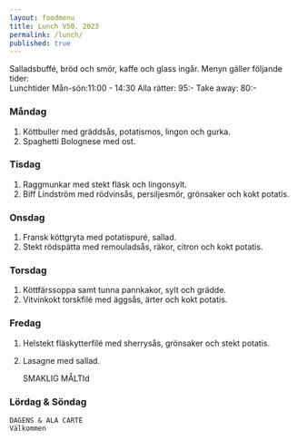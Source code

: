 ```yaml
---
layout: foodmenu
title: Lunch V50. 2023
permalink: /lunch/
published: true
---
```

Salladsbuffé, bröd och smör, kaffe och glass ingår.
Menyn gäller följande tider:  
Lunchtider  Mån-sön:11:00 - 14:30
Alla rätter: 95:- Take away: 80:-
                                
### Måndag

1. Köttbuller med gräddsås, potatismos, lingon och gurka.
2. Spaghetti Bolognese med ost.

### Tisdag
1. Raggmunkar med stekt fläsk och lingonsylt.
2. Biff Lindström med rödvinsås, persiljesmör, grönsaker och kokt potatis.

### Onsdag
1. Fransk köttgryta med potatispuré, sallad.
2. Stekt rödspätta med remouladsås, räkor, citron och kokt potatis.

### Torsdag
1. Köttfärssoppa samt tunna pannkakor, sylt och grädde. 
2. Vitvinkokt torskfilé med äggsås, ärter och kokt potatis.

### Fredag  
1. Helstekt fläskytterfilé med sherrysås, grönsaker och stekt potatis.
2. Lasagne med sallad. 
 

     SMAKLIG MÅLTId
  
  ### Lördag & Söndag 
    DAGENS & ALA CARTÈ
    Välkommen
    
       
    

   
    
   
     
